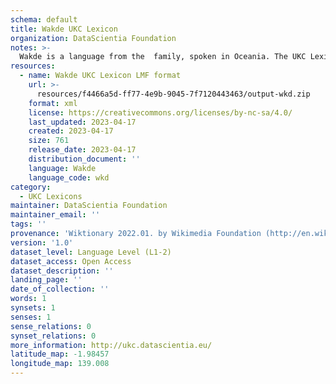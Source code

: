 ```yaml
---
schema: default
title: Wakde UKC Lexicon
organization: DataScientia Foundation
notes: >-
  Wakde is a language from the  family, spoken in Oceania. The UKC Lexicon of Wakde is represented as a lexico-semantic network. It consists of words, word senses, synsets, as well as sense-level and synset-level relationships.
resources:
  - name: Wakde UKC Lexicon LMF format
    url: >-
      resources/f4466a5d-ff77-4e9b-9045-7f7120443463/output-wkd.zip
    format: xml
    license: https://creativecommons.org/licenses/by-nc-sa/4.0/
    last_updated: 2023-04-17
    created: 2023-04-17
    size: 761
    release_date: 2023-04-17
    distribution_document: ''
    language: Wakde
    language_code: wkd
category:
  - UKC Lexicons
maintainer: DataScientia Foundation
maintainer_email: ''
tags: ''
provenance: 'Wiktionary 2022.01. by Wikimedia Foundation (http://en.wiktionary.org); Princeton WordNet 2.1 by Princeton University (https://wordnet.princeton.edu)'
version: '1.0'
dataset_level: Language Level (L1-2)
dataset_access: Open Access
dataset_description: ''
landing_page: ''
date_of_collection: ''
words: 1
synsets: 1
senses: 1
sense_relations: 0
synset_relations: 0
more_information: http://ukc.datascientia.eu/
latitude_map: -1.98457
longitude_map: 139.008
---
```

